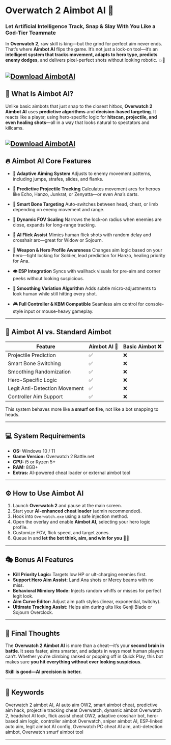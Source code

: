 # Overwatch 2 Aimbot AI 🤖

### Let Artificial Intelligence Track, Snap & Slay With You Like a God-Tier Teammate

In **Overwatch 2**, raw skill is king—but the grind for perfect aim never ends. That’s where **Aimbot AI** flips the game. It’s not just a lock-on tool—it’s an **intelligent system that tracks movement, adapts to hero type, predicts enemy dodges**, and delivers pixel-perfect shots without looking robotic. 💥🎯

[![Download AimbotAI](https://img.shields.io/badge/Download-AimbotAI-blueviolet)](https://wecheaters.github.io/cheats/overwatch-2/)
---

## 🤖 What Is Aimbot AI?

Unlike basic aimbots that just snap to the closest hitbox, **Overwatch 2 Aimbot AI** uses **predictive algorithms** and **decision-based targeting**. It reacts like a player, using hero-specific logic for **hitscan, projectile, and even healing shots**—all in a way that looks natural to spectators and killcams.

[![Download AimbotAI](https://sawcheat.com/wp-content/uploads/2024/10/phptktpna_split_mason_overwatch_scr_3.jpg)](https://wecheaters.github.io/cheats/overwatch-2/)
---

## 🔥 Aimbot AI Core Features

* **🎯 Adaptive Aiming System**
  Adjusts to enemy movement patterns, including jumps, strafes, slides, and flanks.

* **🧠 Predictive Projectile Tracking**
  Calculates movement arcs for heroes like Echo, Hanzo, Junkrat, or Zenyatta—or even Ana’s darts.

* **🤖 Smart Bone Targeting**
  Auto-switches between head, chest, or limb depending on enemy movement and range.

* **📏 Dynamic FOV Scaling**
  Narrows the lock-on radius when enemies are close, expands for long-range tracking.

* **🚀 AI Flick Assist**
  Mimics human flick shots with random delay and crosshair arc—great for Widow or Sojourn.

* **🔫 Weapon & Hero Profile Awareness**
  Changes aim logic based on your hero—tight locking for Soldier, lead prediction for Hanzo, healing priority for Ana.

* **👁️ ESP Integration**
  Syncs with wallhack visuals for pre-aim and corner peeks without looking suspicious.

* **🔄 Smoothing Variation Algorithm**
  Adds subtle micro-adjustments to look human while still hitting every shot.

* **🎮 Full Controller & KBM Compatible**
  Seamless aim control for console-style input or mouse-heavy gameplay.

---

## 🧪 Aimbot AI vs. Standard Aimbot

| Feature                       | Aimbot AI 🤖 | Basic Aimbot ❌ |
| ----------------------------- | ------------ | -------------- |
| Projectile Prediction         | ✅            | ❌              |
| Smart Bone Switching          | ✅            | ❌              |
| Smoothing Randomization       | ✅            | ❌              |
| Hero-Specific Logic           | ✅            | ❌              |
| Legit Anti-Detection Movement | ✅            | ❌              |
| Controller Aim Support        | ✅            | ❌              |

This system behaves more like **a smurf on fire**, not like a bot snapping to heads.

---

## 💻 System Requirements

* **OS:** Windows 10 / 11
* **Game Version:** Overwatch 2 Battle.net
* **CPU:** i5 or Ryzen 5+
* **RAM:** 8GB+
* **Extras:** AI-powered cheat loader or external aimbot tool

---

## ⚙️ How to Use Aimbot AI

1. Launch **Overwatch 2** and pause at the main screen.
2. Start your **AI-enhanced cheat loader** (admin recommended).
3. Hook into `Overwatch.exe` using a safe injection method.
4. Open the overlay and enable **Aimbot AI**, selecting your hero logic profile.
5. Customize FOV, flick speed, and target zones.
6. Queue in and **let the bot think, aim, and win for you** 🤖💀


---

## 🎭 Bonus AI Features

* **Kill Priority Logic:** Targets low HP or ult-charging enemies first.
* **Support Hero Aim Assist:** Land Ana shots or Mercy beams with no miss.
* **Behavioral Mimicry Mode:** Injects random whiffs or misses for perfect legit look.
* **Aim Curve Editor:** Adjust aim path styles (linear, exponential, twitchy).
* **Ultimate Tracking Assist:** Helps aim during ults like Genji Blade or Sojourn Overclock.

---

## 🧠 Final Thoughts

The **Overwatch 2 Aimbot AI** is more than a cheat—it’s your **second brain in battle**. It sees faster, aims smarter, and adapts in ways most human players can’t. Whether you’re climbing ranked or popping off in Quick Play, this bot makes sure **you hit everything without ever looking suspicious**.

**Skill is good—AI precision is better.**

---

## 🔑 Keywords

Overwatch 2 aimbot AI, AI auto aim OW2, smart aimbot cheat, predictive aim hack, projectile tracking cheat Overwatch, dynamic aimbot Overwatch 2, headshot AI lock, flick assist cheat OW2, adaptive crosshair bot, hero-based aim logic, controller aimbot Overwatch, sniper aimbot AI, ESP-linked auto aim, legit aimbot AI config, Overwatch PC cheat AI aim, anti-detection aimbot, Overwatch smurf aimbot tool

---